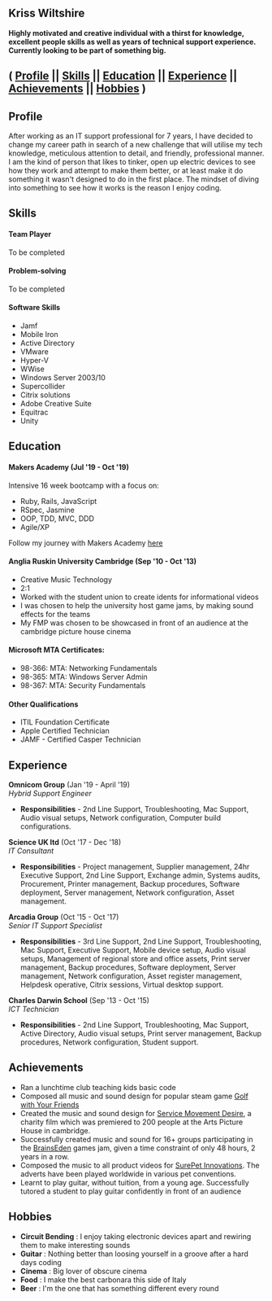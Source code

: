 ## Kriss Wiltshire

**Highly motivated and creative individual with a thirst for knowledge, excellent people skills as well as years of technical support experience. Currently looking to be part of something big.**

## ( [Profile](#profile) || [Skills](#skills) || [Education](#education) || [Experience](#experience) || [Achievements](#achievements) || [Hobbies](#hobbies) )

## Profile

After working as an IT support professional for 7 years, I have decided to change my career path in search of a new challenge that will utilise my tech knowledge, meticulous attention to detail, and friendly, professional manner. I am the kind of person that likes to tinker, open up electric devices to see how they work and attempt to make them better, or at least make it do something it wasn't designed to do in the first place. The mindset of diving into something to see how it works is the reason I enjoy coding.

## Skills

#### Team Player

To be completed

#### Problem-solving

To be completed

#### Software Skills
- Jamf
- Mobile Iron
- Active Directory
- VMware
- Hyper-V
- WWise
- Windows Server 2003/10
- Supercollider
- Citrix solutions
- Adobe Creative Suite
- Equitrac
- Unity

## Education

#### Makers Academy (Jul '19 - Oct '19)

Intensive 16 week bootcamp with a focus on:
- Ruby, Rails, JavaScript
- RSpec, Jasmine
- OOP, TDD, MVC, DDD
- Agile/XP


Follow my journey with Makers Academy [here](https://medium.com/@kriss.wiltshire)

#### Anglia Ruskin University Cambridge (Sep '10 - Oct '13)

- Creative Music Technology
- 2:1
- Worked with the student union to create idents for informational videos
- I was chosen to help the university host game jams, by making sound effects for the teams
- My FMP was chosen to be showcased in front of an audience at the cambridge picture house cinema

#### Microsoft MTA Certificates:

- 98-366: MTA: Networking Fundamentals
- 98-365: MTA: Windows Server Admin
- 98-367: MTA: Security Fundamentals


#### Other Qualifications

- ITIL Foundation Certificate
- Apple Certified Technician
- JAMF - Certified Casper Technician


## Experience

**Omnicom Group** (Jan '19 - April '19)    
*Hybrid Support Engineer*
- **Responsibilities** - 2nd Line Support, Troubleshooting, Mac Support, Audio visual setups, Network configuration, Computer build configurations.

**Science UK ltd** (Oct '17 - Dec '18)    
*IT Consultant*
- **Responsibilities** - Project management, Supplier management, 24hr Executive Support, 2nd Line Support, Exchange admin, Systems audits, Procurement, Printer management, Backup procedures, Software deployment, Server management, Network configuration, Asset management.

**Arcadia Group** (Oct '15 - Oct '17)    
*Senior IT Support Specialist*
- **Responsibilities** - 3rd Line Support, 2nd Line Support, Troubleshooting, Mac Support, Executive Support, Mobile device setup, Audio visual setups, Management of regional store and office assets, Print server management, Backup procedures, Software deployment, Server management, Network configuration, Asset register management, Helpdesk operative, Citrix sessions, Virtual desktop support.

**Charles Darwin School** (Sep '13 - Oct '15)    
*ICT Technician*
- **Responsibilities** - 2nd Line Support, Troubleshooting, Mac Support, Active Directory, Audio visual setups, Print server management, Backup procedures, Network configuration, Student support.

## Achievements

- Ran a lunchtime club teaching kids basic code  
- Composed all music and sound design for popular steam game [Golf with Your Friends](http://store.steampowered.com/app/431240/)
- Created the music and sound design for [Service Movement Desire](www.cambridgekickstart.com), a charity film which was premiered to 200 people at the Arts Picture House in cambridge.
- Successfully created music and sound for 16+ groups participating in the [BrainsEden](http://www.brainseden.net/) games jam, given a time constraint of only 48 hours, 2 years in a row.
- Composed the music to all product videos for [SurePet Innovations](https://www.surepetcare.com). The adverts have been played worldwide in various pet conventions.
- Learnt to play guitar, without tuition, from a young age. Successfully tutored a student to play guitar
confidently in front of an audience

## Hobbies
- **Circuit Bending** : I enjoy taking electronic devices apart and rewiring them to make interesting sounds
- **Guitar** : Nothing better than loosing yourself in a groove after a hard days coding
- **Cinema** : Big lover of obscure cinema
- **Food** : I make the best carbonara this side of Italy
- **Beer** : I'm the one that has something different every round
